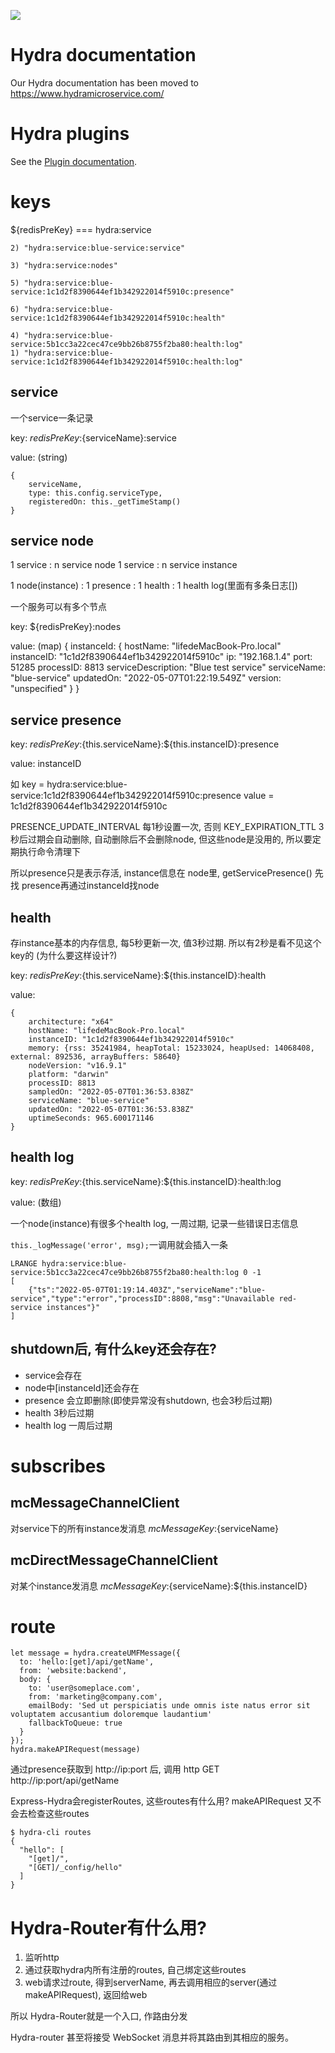 ![](hydra.png)

# Hydra documentation

Our Hydra documentation has been moved to https://www.hydramicroservice.com/

# Hydra plugins

See the [Plugin documentation](/plugins.md).

# keys

${redisPreKey} === hydra:service

```
2) "hydra:service:blue-service:service"

3) "hydra:service:nodes"

5) "hydra:service:blue-service:1c1d2f8390644ef1b342922014f5910c:presence"

6) "hydra:service:blue-service:1c1d2f8390644ef1b342922014f5910c:health"

4) "hydra:service:blue-service:5b1cc3a22cec47ce9bb26b8755f2ba80:health:log"
1) "hydra:service:blue-service:1c1d2f8390644ef1b342922014f5910c:health:log"
```

## service

一个service一条记录

key:
${redisPreKey}:${serviceName}:service

value: (string)
```
{
    serviceName,
    type: this.config.serviceType,
    registeredOn: this._getTimeStamp()
}
```

## service node

1 service : n service node
1 service : n service instance

1 node(instance) : 1 presence : 1 health : 1 health log(里面有多条日志[])


一个服务可以有多个节点

key:
${redisPreKey}:nodes

value: (map)
{
    instanceId: {
        hostName: "lifedeMacBook-Pro.local"
        instanceID: "1c1d2f8390644ef1b342922014f5910c"
        ip: "192.168.1.4"
        port: 51285
        processID: 8813
        serviceDescription: "Blue test service"
        serviceName: "blue-service"
        updatedOn: "2022-05-07T01:22:19.549Z"
        version: "unspecified"
    }
}


## service presence

key:
${redisPreKey}:${this.serviceName}:${this.instanceID}:presence

value:
instanceID

如 key = hydra:service:blue-service:1c1d2f8390644ef1b342922014f5910c:presence
value = 1c1d2f8390644ef1b342922014f5910c

PRESENCE_UPDATE_INTERVAL 每1秒设置一次, 否则 KEY_EXPIRATION_TTL 3秒后过期会自动删除, 自动删除后不会删除node, 但这些node是没用的, 所以要定期执行命令清理下

所以presence只是表示存活, instance信息在 node里, getServicePresence() 先找 presence再通过instanceId找node

## health
存instance基本的内存信息, 每5秒更新一次, 值3秒过期. 所以有2秒是看不见这个key的 (为什么要这样设计?)

key:
${redisPreKey}:${this.serviceName}:${this.instanceID}:health

value:
```
{
    architecture: "x64"
    hostName: "lifedeMacBook-Pro.local"
    instanceID: "1c1d2f8390644ef1b342922014f5910c"
    memory: {rss: 35241984, heapTotal: 15233024, heapUsed: 14068408, external: 892536, arrayBuffers: 58640}
    nodeVersion: "v16.9.1"
    platform: "darwin"
    processID: 8813
    sampledOn: "2022-05-07T01:36:53.838Z"
    serviceName: "blue-service"
    updatedOn: "2022-05-07T01:36:53.838Z"
    uptimeSeconds: 965.600171146
}
```

## health log
key:
${redisPreKey}:${this.serviceName}:${this.instanceID}:health:log

value: (数组)

一个node(instance)有很多个health log, 一周过期, 记录一些错误日志信息

`this._logMessage('error', msg);`一调用就会插入一条

```
LRANGE hydra:service:blue-service:5b1cc3a22cec47ce9bb26b8755f2ba80:health:log 0 -1
[
    {"ts":"2022-05-07T01:19:14.403Z","serviceName":"blue-service","type":"error","processID":8808,"msg":"Unavailable red-service instances"}"
]
```

## shutdown后, 有什么key还会存在?

* service会存在
* node中[instanceId]还会存在
* presence 会立即删除(即使异常没有shutdown, 也会3秒后过期)
* health 3秒后过期
* health log 一周后过期

# subscribes

## mcMessageChannelClient
对service下的所有instance发消息
${mcMessageKey}:${serviceName}

## mcDirectMessageChannelClient
对某个instance发消息
${mcMessageKey}:${serviceName}:${this.instanceID}

# route

```
let message = hydra.createUMFMessage({
  to: 'hello:[get]/api/getName',
  from: 'website:backend',
  body: {
    to: 'user@someplace.com',
    from: 'marketing@company.com',
    emailBody: 'Sed ut perspiciatis unde omnis iste natus error sit voluptatem accusantium doloremque laudantium'
    fallbackToQueue: true
  }
});
hydra.makeAPIRequest(message)
```
通过presence获取到 http://ip:port 后, 调用 http GET http://ip:port/api/getName

Express-Hydra会registerRoutes, 这些routes有什么用? makeAPIRequest 又不会去检查这些routes
```
$ hydra-cli routes
{
  "hello": [
    "[get]/",
    "[GET]/_config/hello"
  ]
}
```

# Hydra-Router有什么用? 

1. 监听http
2. 通过获取hydra内所有注册的routes, 自己绑定这些routes
3. web请求过route, 得到serverName, 再去调用相应的server(通过makeAPIRequest), 返回给web

所以 Hydra-Router就是一个入口, 作路由分发

Hydra-router 甚至将接受 WebSocket 消息并将其路由到其相应的服务。

